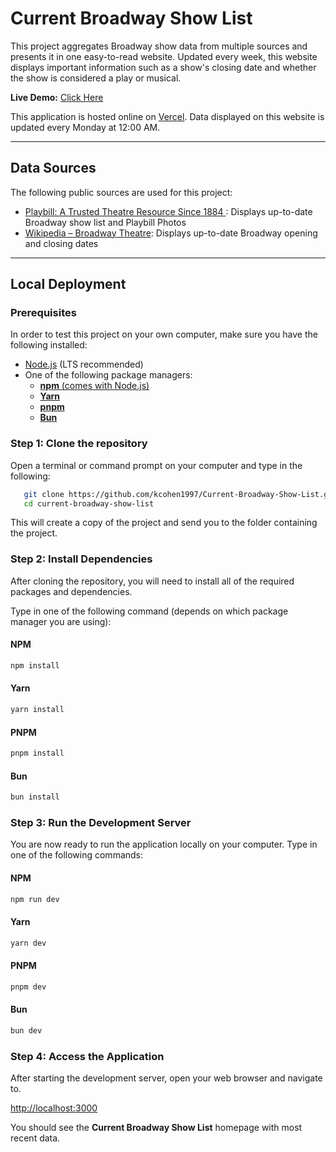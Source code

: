 # Current Broadway Show List

This project aggregates Broadway show data from multiple sources and presents it in one easy-to-read website. Updated every week, this website displays important information such as a show's closing date and whether the show is considered a play or musical.

**Live Demo:** <a href="https://current-broadway-show-list-oqfd761f1-kyles-projects-38c512e7.vercel.app/" target="_blank">Click Here </a>  

This application is hosted online on <a href="https://vercel.com" target="_blank">Vercel</a>. Data displayed on this website is updated every Monday at 12:00 AM. 

---

## Data Sources

The following public sources are used for this project:

- <a href="https://playbill.com/shows/broadway" target="_blank">Playbill: A Trusted Theatre Resource Since 1884 </a>: Displays up-to-date Broadway show list and Playbill Photos
- <a href="https://en.wikipedia.org/wiki/Broadway_theatre" target="_blank">Wikipedia – Broadway Theatre</a>: Displays up-to-date Broadway opening and closing dates

---

## Local Deployment

### Prerequisites

In order to test this project on your own computer, make sure you have the following installed:

- [Node.js](https://nodejs.org/) (LTS recommended)  
- One of the following package managers:
  - [**npm** (comes with Node.js)](https://www.npmjs.com/get-npm)  
  - [**Yarn**](https://classic.yarnpkg.com/en/docs/install)
  - [**pnpm**](https://pnpm.io/installation)
  - [**Bun**](https://bun.sh/)

### Step 1: Clone the repository 

Open a terminal or command prompt on your computer and type in the following:

```bash
   git clone https://github.com/kcohen1997/Current-Broadway-Show-List.git
   cd current-broadway-show-list
```

This will create a copy of the project and send you to the folder containing the project.

### Step 2: Install Dependencies

After cloning the repository, you will need to install all of the required packages and dependencies.

Type in one of the following command (depends on which package manager you are using):

#### NPM
```bash
npm install
```
#### Yarn
```bash
yarn install
```

#### PNPM
```bash
pnpm install
```
#### Bun
```bash
bun install
```

### Step 3: Run the Development Server

You are now ready to run the application locally on your computer. Type in one of the following commands:

#### NPM
```bash
npm run dev
```
#### Yarn
```bash
yarn dev
```

#### PNPM
```bash
pnpm dev
```

#### Bun
```bash
bun dev
```
### Step 4: Access the Application

After starting the development server, open your web browser and navigate to.

[http://localhost:3000](http://localhost:3000)

You should see the **Current Broadway Show List** homepage with most recent data.


